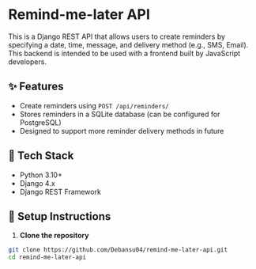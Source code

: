 # Remind-me-later API

This is a Django REST API that allows users to create reminders by specifying a date, time, message, and delivery method (e.g., SMS, Email). This backend is intended to be used with a frontend built by JavaScript developers.

## ✨ Features

- Create reminders using `POST /api/reminders/`
- Stores reminders in a SQLite database (can be configured for PostgreSQL)
- Designed to support more reminder delivery methods in future

## 🧱 Tech Stack

- Python 3.10+
- Django 4.x
- Django REST Framework

## 🚀 Setup Instructions

1. **Clone the repository**

```bash
git clone https://github.com/Debansu04/remind-me-later-api.git
cd remind-me-later-api
